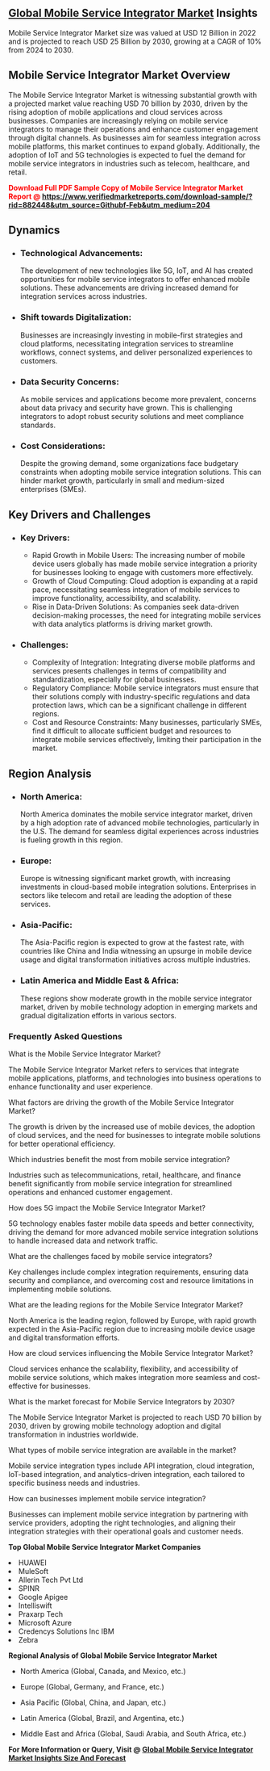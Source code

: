 <h2><a href="https://www.verifiedmarketreports.com/download-sample/?rid=882448&amp;utm_source=Githubf&amp;utm_medium=204" target="_blank">Global Mobile Service Integrator Market</a> Insights</h2><p>Mobile Service Integrator Market size was valued at USD 12 Billion in 2022 and is projected to reach USD 25 Billion by 2030, growing at a CAGR of 10% from 2024 to 2030.</p><p> <h2>Mobile Service Integrator Market Overview</h2> <p>The Mobile Service Integrator Market is witnessing substantial growth with a projected market value reaching USD 70 billion by 2030, driven by the rising adoption of mobile applications and cloud services across businesses. Companies are increasingly relying on mobile service integrators to manage their operations and enhance customer engagement through digital channels. As businesses aim for seamless integration across mobile platforms, this market continues to expand globally. Additionally, the adoption of IoT and 5G technologies is expected to fuel the demand for mobile service integrators in industries such as telecom, healthcare, and retail.</p> <p><b><p><span class=""><span style="color: #ff0000;"><strong>Download Full PDF Sample Copy of Mobile Service Integrator Market Report</strong> @ </span><a href="https://www.verifiedmarketreports.com/download-sample/?rid=882448&amp;utm_source=Githubf-Feb&amp;utm_medium=204" target="_blank">https://www.verifiedmarketreports.com/download-sample/?rid=882448&amp;utm_source=Githubf-Feb&amp;utm_medium=204</a></span></p></b></p> <h2>Dynamics</h2> <ul> <li><h3>Technological Advancements:</h3> The development of new technologies like 5G, IoT, and AI has created opportunities for mobile service integrators to offer enhanced mobile solutions. These advancements are driving increased demand for integration services across industries.</li> <li><h3>Shift towards Digitalization:</h3> Businesses are increasingly investing in mobile-first strategies and cloud platforms, necessitating integration services to streamline workflows, connect systems, and deliver personalized experiences to customers.</li> <li><h3>Data Security Concerns:</h3> As mobile services and applications become more prevalent, concerns about data privacy and security have grown. This is challenging integrators to adopt robust security solutions and meet compliance standards.</li> <li><h3>Cost Considerations:</h3> Despite the growing demand, some organizations face budgetary constraints when adopting mobile service integration solutions. This can hinder market growth, particularly in small and medium-sized enterprises (SMEs).</li> </ul> <h2>Key Drivers and Challenges</h2> <ul> <li><h3>Key Drivers:</h3> <ul> <li>Rapid Growth in Mobile Users: The increasing number of mobile device users globally has made mobile service integration a priority for businesses looking to engage with customers more effectively.</li> <li>Growth of Cloud Computing: Cloud adoption is expanding at a rapid pace, necessitating seamless integration of mobile services to improve functionality, accessibility, and scalability.</li> <li>Rise in Data-Driven Solutions: As companies seek data-driven decision-making processes, the need for integrating mobile services with data analytics platforms is driving market growth.</li> </ul> </li> <li><h3>Challenges:</h3> <ul> <li>Complexity of Integration: Integrating diverse mobile platforms and services presents challenges in terms of compatibility and standardization, especially for global businesses.</li> <li>Regulatory Compliance: Mobile service integrators must ensure that their solutions comply with industry-specific regulations and data protection laws, which can be a significant challenge in different regions.</li> <li>Cost and Resource Constraints: Many businesses, particularly SMEs, find it difficult to allocate sufficient budget and resources to integrate mobile services effectively, limiting their participation in the market.</li> </ul> </li> </ul> <h2>Region Analysis</h2> <ul> <li><h3>North America:</h3> North America dominates the mobile service integrator market, driven by a high adoption rate of advanced mobile technologies, particularly in the U.S. The demand for seamless digital experiences across industries is fueling growth in this region.</li> <li><h3>Europe:</h3> Europe is witnessing significant market growth, with increasing investments in cloud-based mobile integration solutions. Enterprises in sectors like telecom and retail are leading the adoption of these services.</li> <li><h3>Asia-Pacific:</h3> The Asia-Pacific region is expected to grow at the fastest rate, with countries like China and India witnessing an upsurge in mobile device usage and digital transformation initiatives across multiple industries.</li> <li><h3>Latin America and Middle East & Africa:</h3> These regions show moderate growth in the mobile service integrator market, driven by mobile technology adoption in emerging markets and gradual digitalization efforts in various sectors.</li> </ul> <h3>Frequently Asked Questions</h3> <p>What is the Mobile Service Integrator Market?</p> <p>The Mobile Service Integrator Market refers to services that integrate mobile applications, platforms, and technologies into business operations to enhance functionality and user experience.</p> <p>What factors are driving the growth of the Mobile Service Integrator Market?</p> <p>The growth is driven by the increased use of mobile devices, the adoption of cloud services, and the need for businesses to integrate mobile solutions for better operational efficiency.</p> <p>Which industries benefit the most from mobile service integration?</p> <p>Industries such as telecommunications, retail, healthcare, and finance benefit significantly from mobile service integration for streamlined operations and enhanced customer engagement.</p> <p>How does 5G impact the Mobile Service Integrator Market?</p> <p>5G technology enables faster mobile data speeds and better connectivity, driving the demand for more advanced mobile service integration solutions to handle increased data and network traffic.</p> <p>What are the challenges faced by mobile service integrators?</p> <p>Key challenges include complex integration requirements, ensuring data security and compliance, and overcoming cost and resource limitations in implementing mobile solutions.</p> <p>What are the leading regions for the Mobile Service Integrator Market?</p> <p>North America is the leading region, followed by Europe, with rapid growth expected in the Asia-Pacific region due to increasing mobile device usage and digital transformation efforts.</p> <p>How are cloud services influencing the Mobile Service Integrator Market?</p> <p>Cloud services enhance the scalability, flexibility, and accessibility of mobile service solutions, which makes integration more seamless and cost-effective for businesses.</p> <p>What is the market forecast for Mobile Service Integrators by 2030?</p> <p>The Mobile Service Integrator Market is projected to reach USD 70 billion by 2030, driven by growing mobile technology adoption and digital transformation in industries worldwide.</p> <p>What types of mobile service integration are available in the market?</p> <p>Mobile service integration types include API integration, cloud integration, IoT-based integration, and analytics-driven integration, each tailored to specific business needs and industries.</p> <p>How can businesses implement mobile service integration?</p> <p>Businesses can implement mobile service integration by partnering with service providers, adopting the right technologies, and aligning their integration strategies with their operational goals and customer needs.</p> </p><p><strong>Top Global Mobile Service Integrator Market Companies</strong></p><div data-test-id=""><p><li>HUAWEI</li><li> MuleSoft</li><li> Allerin Tech Pvt Ltd</li><li> SPINR</li><li> Google Apigee</li><li> Intelliswift</li><li> Praxarp Tech</li><li> Microsoft Azure</li><li> Credencys Solutions Inc IBM</li><li> Zebra</li></p><div><strong>Regional Analysis of&nbsp;Global Mobile Service Integrator Market</strong></div><ul><li dir="ltr"><p dir="ltr">North America&nbsp;(Global, Canada, and Mexico, etc.)</p></li><li dir="ltr"><p dir="ltr">Europe (Global, Germany, and France, etc.)</p></li><li dir="ltr"><p dir="ltr">Asia Pacific&nbsp;(Global, China, and Japan, etc.)</p></li><li dir="ltr"><p dir="ltr">Latin America&nbsp;(Global, Brazil, and Argentina, etc.)</p></li><li dir="ltr">Middle East and Africa&nbsp;(Global, Saudi Arabia, and South Africa, etc.)</li></ul><p><strong>For More Information or Query, Visit @&nbsp;</strong><strong><a href="https://www.verifiedmarketreports.com/product/mobile-service-integrator-market/?utm_source=Githubf&amp;utm_medium=204" target="_blank">Global Mobile Service Integrator Market Insights Size And Forecast</a></strong></p></div>
